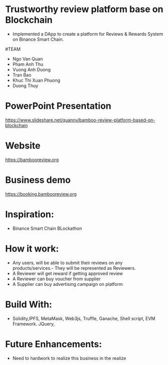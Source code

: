 #  Trustworthy review platform base on Blockchain
* Implemented a DApp to create a platform for Reviews & Rewards System on Binance Smart Chain.

#TEAM
* Ngo Van Quan 
* Pham Anh Thu           
* Vuong Anh Duong
* Tran Bao
* Khuc Thi Xuan Phuong
* Duong Thuy      

# PowerPoint Presentation
 https://www.slideshare.net/quannv/bamboo-review-platform-based-on-blockchain


# Website
 https://bambooreview.org

 # Business demo
 https://booking.bambooreview.org

# Inspiration:
* Binance Smart Chain BLockathon

# How it work:
* Any users, will be able to submit their reviews on any products/services.- They will be represented as Reviewers.
* A Reviewer will get reward if getting approved review
* A Reviewer can buy voucher from supplier
* A Supplier can buy advertising campaign on platform



  
# Build With:
* Solidity,IPFS, MetaMask, Web3js, Truffle, Ganache, Shell script, EVM Framework. JQuery, 

# Future Enhancements:
* Need to hardwork to realize this business in the realize

